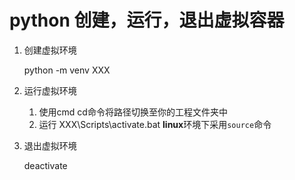 # python 创建，运行，退出虚拟容器

1. 创建虚拟环境

    python -m venv XXX

2. 运行虚拟环境
   1. 使用cmd cd命令将路径切换至你的工程文件夹中
   2. 运行 XXX\Scripts\activate.bat
    **linux**环境下采用`source`命令
3. 退出虚拟环境

    deactivate

